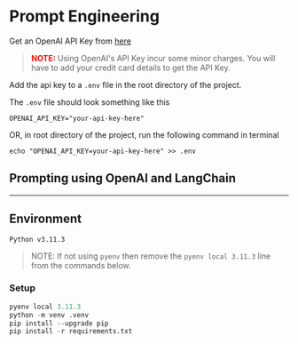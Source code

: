 # Prompt Engineering

Get an OpenAI API Key from [here](https://platform.openai.com/account/api-keys)
> <span style="color:red"> **NOTE:**</span> Using OpenAI's API Key incur some minor charges. You will have to add your credit card details to get the API Key.

Add the api key to a `.env` file in the root directory of the project.

The `.env` file should look something like this
```
OPENAI_API_KEY="your-api-key-here"
```
OR, in root directory of the project, run the following command in terminal
```
echo "OPENAI_API_KEY=your-api-key-here" >> .env
```



## Prompting using OpenAI and LangChain


---
## Environment
`Python v3.11.3`

> NOTE: If not using `pyenv` then remove the `pyenv local 3.11.3` line from the commands below.

### Setup

```python
pyenv local 3.11.3
python -m venv .venv
pip install --upgrade pip
pip install -r requirements.txt
```
